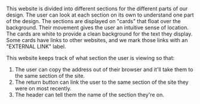 
This website is divided into different sections for the different parts of our design. The user can look at each section on its own to understand one part of the design. The sections are displayed on "cards" that float over the background. Their movement gives the user an intuitive sense of location. The cards are white to provide a clean background for the text they display. Some cards have links to other websites, and we mark those links with an "EXTERNAL LINK" label.

This website keeps track of what section the user is viewing so that:
1. The user can copy the address out of their browser and it'll take them to the same section of the site.
2. The return button can link the user to the same section of the site they were on most recently.
3. The header can tell them the name of the section they're on.